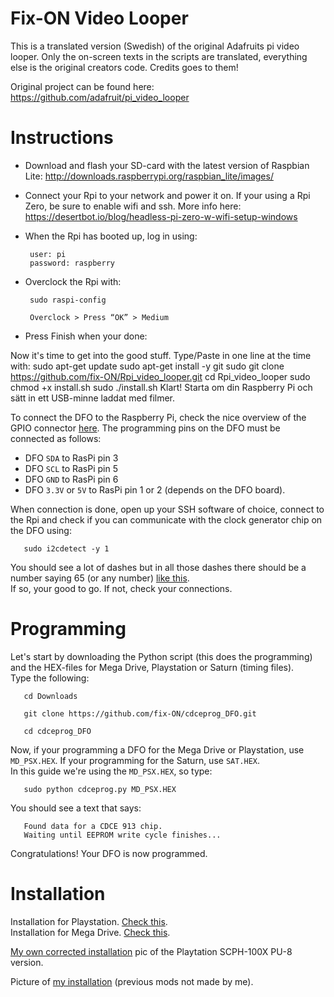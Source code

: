 
 
 
# Fix-ON Video Looper
This is a translated version (Swedish) of the original Adafruits pi video looper. Only the on-screen texts in the scripts are translated, everything else is the original creators code. Credits goes to them!

Original project can be found here: https://github.com/adafruit/pi_video_looper

# Instructions

* Download and flash your SD-card with the latest version of Raspbian Lite: http://downloads.raspberrypi.org/raspbian_lite/images/

* Connect your Rpi to your network and power it on. If your using a Rpi Zero, be sure to enable wifi and ssh. More info here: https://desertbot.io/blog/headless-pi-zero-w-wifi-setup-windows 

* When the Rpi has booted up, log in using:

       user: pi
       password: raspberry 

* Overclock the Rpi with:

       sudo raspi-config
       
       Overclock > Press “OK” > Medium
       
* Press Finish when your done:

Now it's time to get into the good stuff. 
Type/Paste in one line at the time with: 
sudo apt-get update
sudo apt-get install -y git
sudo git clone https://github.com/fix-ON/Rpi_video_looper.git
cd Rpi_video_looper
sudo chmod +x install.sh
sudo ./install.sh
Klart!
Starta om din Raspberry Pi och sätt in ett USB-minne laddat med filmer. 

To connect the DFO to the Raspberry Pi, check the nice overview of the
GPIO connector [here](http://pi.gadgetoid.com/pinout). The programming
pins on the DFO must be connected as follows:

* DFO `SDA` to RasPi pin 3
* DFO `SCL` to RasPi pin 5
* DFO `GND` to RasPi pin 6
* DFO `3.3V` or `5V` to RasPi pin 1 or 2 (depends on the DFO board).

When connection is done, open up your SSH software of choice, connect to the Rpi and check if you can communicate with the clock generator chip on the DFO using:

       sudo i2cdetect -y 1

You should see a lot of dashes but in all those dashes there should be a number saying 65 (or any number) [like this](https://lh3.googleusercontent.com/_Gxg1M49yRi2BTcX0c3Z45i9h1tF_bkZa5rPwzWThPDWSAVoe7ZAxWv1xEoaSQSiG40iK5rT7gLBfwl75UDkaSGNPgL3dOsNAjHFuS8S7v5-eZkJk62OTY54CyYILQQZ1Pm8r546riM=w2400).
<br>If so, your good to go. If not, check your connections.

# Programming

Let's start by downloading the Python script (this does the programming) and the HEX-files for Mega Drive, Playstation or Saturn (timing files).
<br>Type the following:

       cd Downloads
       
       git clone https://github.com/fix-ON/cdceprog_DFO.git
       
       cd cdceprog_DFO
       
Now, if your programming a DFO for the Mega Drive or Playstation, use `MD_PSX.HEX`.
If your programming for the Saturn, use `SAT.HEX`.
<br>In this guide we're using the `MD_PSX.HEX`, so type:

       sudo python cdceprog.py MD_PSX.HEX 
       
You should see a text that says: 

       Found data for a CDCE 913 chip.
       Waiting until EEPROM write cycle finishes...
       
Congratulations! 
Your DFO is now programmed.

# Installation
       
Installation for Playstation. [Check this](https://www.consolesunleashed.com/guides/sony-playstation-dual-frequency-oscillator-install-guide/).
<br>Installation for Mega Drive. [Check this](https://www.consolesunleashed.com/guides/sony-playstation-dual-frequency-oscillator-install-guide/).

[My own corrected installation](https://lh3.googleusercontent.com/YM1fPKKGZmAsZ23TLTULbut0lwdu7vYrq3Oe_t-7z9aZYnW7kQdPS30FKhKIY_Z4Xth14he5_4DSMkzZdRePHbivP_WVnAIu9CCfXsZncvz31CIxwi5SFzW7G0Sq5I7l-KcyscL1HO0=w2400) pic of the Playtation SCPH-100X PU-8 version. 

Picture of [my installation](https://lh3.googleusercontent.com/yA1KRLiw6e9q29PxjYsE2boe5n0g3t3T99dDg1JlJhc2YcsBoSy-kkWRHj08fb8A3P_q4zZzKag11orBf0PaYURxHIdjlMMwspfZJojBVSPcbiEr0oOo8DOR_08zUR4Pe34DS7nPWgM=w2400) (previous mods not made by me).
 













